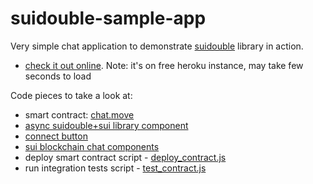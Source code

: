 # suidouble-sample-app

Very simple chat application to demonstrate [suidouble](https://github.com/suidouble/suidouble) library in action.

- [check it out online](https://suidouble-sample-app.herokuapp.com/). Note: it's on free heroku instance, may take few seconds to load

Code pieces to take a look at:

- smart contract: [chat.move](move/chat/sources/chat.move)
- [async suidouble+sui library component](shared/components/AsyncComponents/SuiAsync.js) 
- [connect button](shared/components/Auth/SignInWithSui.vue) 
- [sui blockchain chat components](frontend/src/components) 
- deploy smart contract script - [deploy_contract.js](deploy_contract.js)
- run integration tests script - [test_contract.js](test_contract.js)
